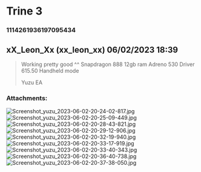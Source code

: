 # Trine 3
### 1114261936197095434
## xX_Leon_Xx (xx_leon_xx) 06/02/2023 18:39 

> Working pretty good ^^
> Snapdragon 888
> 12gb ram
> Adreno 530
> Driver 615.50
> Handheld mode
> 
> Yuzu EA
### Attachments: 
![Screenshot_yuzu_2023-06-02-20-24-02-817.jpg](https://yuzudiscordbackup.s3.us-west-2.amazonaws.com/files-media/1114261936197095434_Screenshot_yuzu_2023-06-02-20-24-02-817.jpg)
![Screenshot_yuzu_2023-06-02-20-25-09-449.jpg](https://yuzudiscordbackup.s3.us-west-2.amazonaws.com/files-media/1114261936197095434_Screenshot_yuzu_2023-06-02-20-25-09-449.jpg)
![Screenshot_yuzu_2023-06-02-20-28-43-821.jpg](https://yuzudiscordbackup.s3.us-west-2.amazonaws.com/files-media/1114261936197095434_Screenshot_yuzu_2023-06-02-20-28-43-821.jpg)
![Screenshot_yuzu_2023-06-02-20-29-12-906.jpg](https://yuzudiscordbackup.s3.us-west-2.amazonaws.com/files-media/1114261936197095434_Screenshot_yuzu_2023-06-02-20-29-12-906.jpg)
![Screenshot_yuzu_2023-06-02-20-32-19-940.jpg](https://yuzudiscordbackup.s3.us-west-2.amazonaws.com/files-media/1114261936197095434_Screenshot_yuzu_2023-06-02-20-32-19-940.jpg)
![Screenshot_yuzu_2023-06-02-20-33-17-919.jpg](https://yuzudiscordbackup.s3.us-west-2.amazonaws.com/files-media/1114261936197095434_Screenshot_yuzu_2023-06-02-20-33-17-919.jpg)
![Screenshot_yuzu_2023-06-02-20-33-40-343.jpg](https://yuzudiscordbackup.s3.us-west-2.amazonaws.com/files-media/1114261936197095434_Screenshot_yuzu_2023-06-02-20-33-40-343.jpg)
![Screenshot_yuzu_2023-06-02-20-36-40-738.jpg](https://yuzudiscordbackup.s3.us-west-2.amazonaws.com/files-media/1114261936197095434_Screenshot_yuzu_2023-06-02-20-36-40-738.jpg)
![Screenshot_yuzu_2023-06-02-20-37-38-050.jpg](https://yuzudiscordbackup.s3.us-west-2.amazonaws.com/files-media/1114261936197095434_Screenshot_yuzu_2023-06-02-20-37-38-050.jpg)

